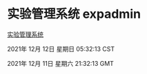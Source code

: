 # 实验管理系统 expadmin
[实验管理系统](http://59.174.25.102:56808/expadmin-782313d2-e1b1-4ea7-932e-3a55e6a1a4d0/)

2021年 12月 12日 星期日 05:32:13 CST

2021年 12月 11日 星期六 21:32:13 GMT
